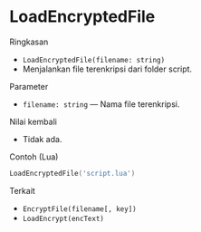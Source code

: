 # LoadEncryptedFile

Ringkasan
- `LoadEncryptedFile(filename: string)`
- Menjalankan file terenkripsi dari folder script.

Parameter
- `filename: string` — Nama file terenkripsi.

Nilai kembali
- Tidak ada.

Contoh (Lua)
```lua
LoadEncryptedFile('script.lua')
```

Terkait
- `EncryptFile(filename[, key])`
- `LoadEncrypt(encText)`

